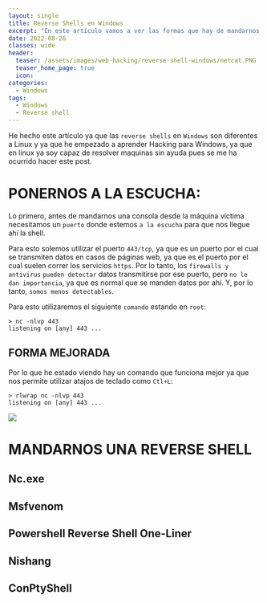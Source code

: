 ```yaml
---
layout: single
title: Reverse Shells en Windows
excerpt: "En este artículo vamos a ver las formas que hay de mandarnos reverse shells cuando la maquina victima es Windows."
date: 2022-08-26
classes: wide
header:
  teaser: /assets/images/web-hacking/reverse-shell-windows/netcat.PNG
  teaser_home_page: true
  icon: 
categories:
  - Windows
tags:  
  - Windows
  - Reverse shell
---
```


He hecho este artículo ya que las `reverse shells` en `Windows` son diferentes a Linux y ya que he empezado a aprender Hacking para Windows, ya que en linux ya soy capaz de resolver maquinas sin ayuda pues se me ha ocurrido hacer este post.

# PONERNOS A LA ESCUCHA: 

Lo primero, antes de mandarnos una consola desde la máquina víctima necesitamos un `puerto` donde estemos `a la escucha` para que nos llegue ahí la shell.

Para esto solemos utilizar el puerto `443/tcp`, ya que es un puerto por el cual se transmiten datos en casos de páginas web, ya que es el puerto por el cual suelen correr los servicios `https`. Por lo tanto, los `firewalls y antivirus` `pueden detectar` datos transmitirse por ese puerto, pero `no le dan importancia`, ya que es normal que se manden datos por ahí. Y, por lo tanto, `somos menos detectables`.

Para esto utilizaremos el siguiente `comando` estando en `root`:

```
> nc -nlvp 443
listening on [any] 443 ...
```

## FORMA MEJORADA

Por lo que he estado viendo hay un comando que funciona mejor ya que nos permite utilizar atajos de teclado como `Ctl+L`:

```
> rlwrap nc -nlvp 443
listening on [any] 443 ...
```

![](/assets/images/web-hacking/reverse-shell-windows/)

# MANDARNOS UNA REVERSE SHELL
## Nc.exe

## Msfvenom

## Powershell Reverse Shell One-Liner

## Nishang

## ConPtyShell
